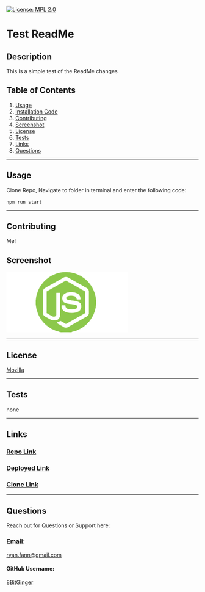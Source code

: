 
<a id="badges"></a>
[![License: MPL 2.0](https://img.shields.io/badge/License-MPL%202.0-brightgreen.svg)](https://opensource.org/licenses/MPL-2.0)


# Test ReadMe

## Description
This is a simple test of the ReadMe changes



## Table of Contents
1. [Usage](#usage)
2. [Installation Code](#installation)
3. [Contributing](#contributing)
4. [Screenshot](#screenshot)
5. [License](#license)
6. [Tests](#tests)
7. [Links](#links)
8. [Questions](#support)

---

<a id="usage"></a>
## Usage
Clone Repo, Navigate to folder in terminal and enter the following code:

<a id="installation"></a>
```
npm run start
```

---

<a id="contributing"></a>
## Contributing
Me!


<a id="screenshot"></a>
## Screenshot
![screenshot](./assets/images/node.png)

---


<a id="license"></a>
## License
[Mozilla](url)

---


<a id="tests"></a>
## Tests
none

---


<a id="links"></a>
## Links

### [Repo Link](https://google.com)

### [Deployed Link](https://google.com)

### [Clone Link](https://google.com)

---

<a id="support"></a>
## Questions
Reach out for Questions or Support here:
### Email: 
ryan.fann@gmail.com
#### GitHub Username: 
[8BitGinger](https://google.com)

